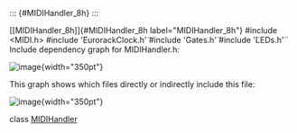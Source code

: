 ::: {#MIDIHandler_8h}
:::

[\[MIDIHandler\_8h\]]{#MIDIHandler_8h label="MIDIHandler_8h"} \#include
$<$MIDI.h$>$ \#include '̈EurorackClock.h'̈ \#include '̈Gates.h'̈ \#include
'̈LEDs.h'̈ Include dependency graph for MIDIHandler.h:

![image](MIDIHandler_8h__incl){width="350pt"}

This graph shows which files directly or indirectly include this file:

![image](MIDIHandler_8h__dep__incl){width="350pt"}

class [MIDIHandler](#classMIDIHandler)
